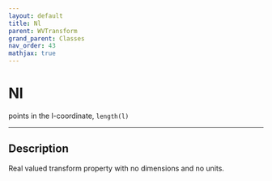 ```yaml
---
layout: default
title: Nl
parent: WVTransform
grand_parent: Classes
nav_order: 43
mathjax: true
---
```


#  Nl

points in the l-coordinate, `length(l)`


---

## Description
Real valued transform property with no dimensions and no units.


